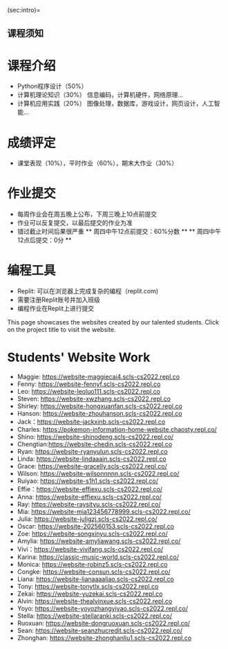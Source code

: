 (sec:intro)=
## 课程须知 ##

# 课程介绍
* Python程序设计（50%）
* 计算机理论知识（30%）
信息编码，计算机硬件，网络原理…
* 计算机应用实践（20%）
图像处理，数据库，游戏设计，网页设计，人工智能…

# 成绩评定
* 课堂表现（10%），平时作业（60%），期末大作业（30%）

# 作业提交
* 每周作业会在周五晚上公布，下周三晚上10点前提交
* 作业可以反复提交，以最后提交的作业为准
* 错过截止时间后果很严重
** 周四中午12点前提交：60%分数 **
** 周四中午12点后提交：0分 **

# 编程工具
* Replit: 可以在浏览器上完成复杂的编程（replit.com)
* 需要注册Replit账号并加入班级
* 编程作业在Replit上进行提交






This page showcases the websites created by our talented students. Click on the project title to visit the website.


# Students' Website Work

* Maggie: https://website-maggiecai4.scls-cs2022.repl.co
* Fenny: https://website-fennyf.scls-cs2022.repl.co
* Leo: https://website-leoluo111.scls-cs2022.repl.co
* Steven: https://website-xwzhang.scls-cs2022.repl.co
* Shirley: https://website-hongxuanfan.scls-cs2022.repl.co
* Hanson: https://website-zhouhanson.scls-cs2022.repl.co
* Jack：https://website-jackxinb.scls-cs2022.repl.co
* Charles: https://pokemon-information-home-website.chaosty.repl.co/
* Shino: https://website-shinodeng.scls-cs2022.repl.co/
* Chengtian:https://website-chedin.scls-cs2022.repl.co
* Ryan: https://website-ryanyulun.scls-cs2022.repl.co
* Linda: https://website-lindaaain.scls-cs2022.repl.co
* Grace: https://website-gracelly.scls-cs2022.repl.co/
* Wilson: https://website-wilsonnnnn.scls-cs2022.repl.co/
* Ruiyao: https://website-s1h1.scls-cs2022.repl.co/
* Effie：https://website-effiexu.scls-cs2022.repl.co/
* Anna: https://website-effiexu.scls-cs2022.repl.co/
* Ray: https://website-raysityu.scls-cs2022.repl.co/
* Mia: https://website-mia123456778999.scls-cs2022.repl.co/
* Julia: https://website-juligzj.scls-cs2022.repl.co/
* Oscar: https://website-202560153.scls-cs2022.repl.co
* Zoe: https://website-songxinyu.scls-cs2022.repl.co/
* Amylia: https://website-amyliawang.scls-cs2022.repl.co/
* Vivi：https://website-vivifang.scls-cs2022.repl.co/
* Karina: https://classic-music-world.scls-cs2022.repl.co/
* Monica: https://website-robinz5.scls-cs2022.repl.co
* Congke: https://website-consun.scls-cs2022.repl.co/
* Liana: https://website-lianaaaaliao.scls-cs2022.repl.co
* Tony: https://website-tonytlx.scls-cs2022.repl.co
* Zekai: https://website-yuzekai.scls-cs2022.repl.co
* Alvin: https://website-thealvinxue.scls-cs2022.repl.co
* Yoyo: https://website-yoyozhangyiyao.scls-cs2022.repl.co/
* Stella: https://website-stellaranki.scls-cs2022.repl.co/
* Ruoxuan: https://website-dongruoxuan.scls-cs2022.repl.co/
* Sean: https://website-seanzhucredit.scls-cs2022.repl.co/
* Zhonghan: https://website-zhonghanliu1.scls-cs2022.repl.co